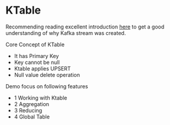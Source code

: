 # KTable


Recommending reading excellent introduction [here](https://www.confluent.io/blog/introducing-kafka-streams-stream-processing-made-simple/) to get a good understanding of why Kafka stream was created.

Core Concept of KTable
- It has Primary Key
- Key cannot be null
- Ktable applies UPSERT
- Null value delete operation

Demo focus on following features
- 1 Working with Ktable
- 2 Aggregation
- 3 Reducing
- 4 Global Table